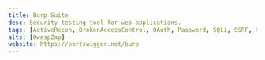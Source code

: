 ```yaml
---
title: Burp Suite
desc: Security testing tool for web applications.
tags: [ActiveRecon, BrokenAccessControl, OAuth, Password, SQLi, SSRF, XSS]
alts: [OwaspZap]
website: https://portswigger.net/burp
---
```


